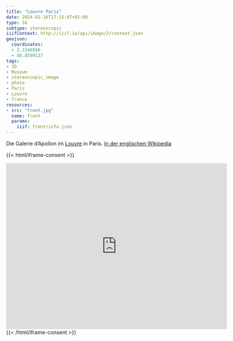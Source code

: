 ```yaml
---
title: "Louvre Paris"
date: 2024-02-16T17:15:07+02:00
type: 3d
subtype: stereoscopic
iiifContext: http://iiif.io/api/image/2/context.json
geojson:
  coordinates:
  - 2.3346566
  - 48.8599137
tags:
- 3D
- Museum
- stereoscopic_image
- photo
- Paris
- Louvre
- france
resources:
- src: "front.jpg"
  name: front
  params:
    iiif: front/info.json
---
```



Die Galerie d’Apollon im [Louvre](https://de.wikipedia.org/wiki/Louvre) in Paris. [In der englischen Wikipedia](https://en.wikipedia.org/wiki/Galerie_d'Apollon)
<!--more-->

{{< html/iframe-consent >}}
<iframe src="https://www.google.com/maps/embed?pb=!4v1617532026652!6m8!1m7!1sCAoSLEFGMVFpcE5Mak1lTXhPRWVNUFZTbXdMempvUEhXSWdzT0F3NEJBNFJubGV1!2m2!1d48.8598918!2d2.3368344!3f196.88578493417293!4f5.532311548908666!5f0.7820865974627469" width="600" height="450" style="border:0;" allowfullscreen="" loading="lazy"></iframe>
{{< /html/iframe-consent >}}
